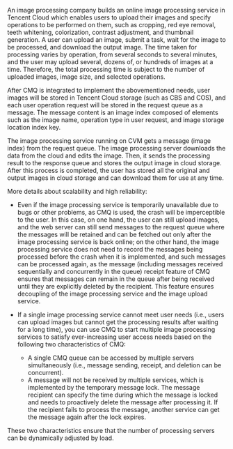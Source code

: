 An image processing company builds an online image processing service in Tencent Cloud which enables users to upload their images and specify operations to be performed on them, such as cropping, red eye removal, teeth whitening, colorization, contrast adjustment, and thumbnail generation. A user can upload an image, submit a task, wait for the image to be processed, and download the output image. The time taken for processing varies by operation, from several seconds to several minutes, and the user may upload several, dozens of, or hundreds of images at a time. Therefore, the total processing time is subject to the number of uploaded images, image size, and selected operations.

After CMQ is integrated to implement the abovementioned needs, user images will be stored in Tencent Cloud storage (such as CBS and COS), and each user operation request will be stored in the request queue as a message. The message content is an image index composed of elements such as the image name, operation type in user request, and image storage location index key.

The image processing service running on CVM gets a message (image index) from the request queue. The image processing server downloads the data from the cloud and edits the image. Then, it sends the processing result to the response queue and stores the output image in cloud storage. After this process is completed, the user has stored all the original and output images in cloud storage and can download them for use at any time.

More details about scalability and high reliability:

- Even if the image processing service is temporarily unavailable due to bugs or other problems, as CMQ is used, the crash will be imperceptible to the user. In this case, on one hand, the user can still upload images, and the web server can still send messages to the request queue where the messages will be retained and can be fetched out only after the image processing service is back online; on the other hand, the image processing service does not need to record the messages being processed before the crash when it is implemented, and such messages can be processed again, as the message (including messages received sequentially and concurrently in the queue) receipt feature of CMQ ensures that messages can remain in the queue after being received until they are explicitly deleted by the recipient. This feature ensures decoupling of the image processing service and the image upload service.

- If a single image processing service cannot meet user needs (i.e., users can upload images but cannot get the processing results after waiting for a long time), you can use CMQ to start multiple image processing services to satisfy ever-increasing user access needs based on the following two characteristics of CMQ:
	- A single CMQ queue can be accessed by multiple servers simultaneously (i.e., message sending, receipt, and deletion can be concurrent).
	- A message will not be received by multiple services, which is implemented by the temporary message lock. The message recipient can specify the time during which the message is locked and needs to proactively delete the message after processing it. If the recipient fails to process the message, another service can get the message again after the lock expires.

These two characteristics ensure that the number of processing servers can be dynamically adjusted by load.
